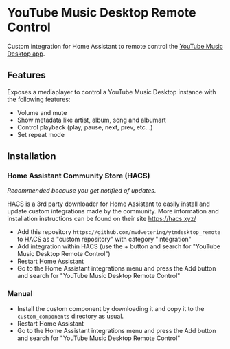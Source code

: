 # YouTube Music Desktop Remote Control

Custom integration for Home Assistant to remote control the [YouTube Music Desktop app](https://ytmdesktop.app/).

## Features

Exposes a mediaplayer to control a YouTube Music Desktop instance with the following features:

* Volume and mute
* Show metadata like artist, album, song and albumart
* Control playback (play, pause, next, prev, etc...)
* Set repeat mode

## Installation

### Home Assistant Community Store (HACS)

*Recommended because you get notified of updates.*

HACS is a 3rd party downloader for Home Assistant to easily install and update custom integrations made by the community. More information and installation instructions can be found on their site https://hacs.xyz/

* Add this repository `https://github.com/mvdwetering/ytmdesktop_remote` to HACS as a "custom repository" with category "integration"
* Add integration within HACS (use the + button and search for "YouTube Music Desktop Remote Control")
* Restart Home Assistant
* Go to the Home Assistant integrations menu and press the Add button and search for "YouTube Music Desktop Remote Control"

### Manual

* Install the custom component by downloading it and copy it to the `custom_components` directory as usual.
* Restart Home Assistant
* Go to the Home Assistant integrations menu and press the Add button and search for "YouTube Music Desktop Remote Control"
